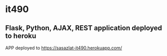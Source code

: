 # it490
## Flask, Python, AJAX, REST application deployed to heroku
APP deployed to https://sasazlat-it490.herokuapp.com/
